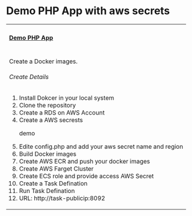 # Demo PHP App with aws secrets  
<table width="100%">
    <tr>
        <th align="left" colspan="2"><h4><a href="https://github.com/kkpkishan/demoapp.git"> Demo PHP App</a></h4></th>
    </tr>
    <tr>
        <td width="100%" valign="top">
           <p>Create a Docker images.</p>
           <h6>Create Details</h6>
           <ol>
            <li>Install Dokcer in your local system</li>
            <li>Clone the repository</li>
            <li>Create a RDS on AWS Account</li>
            <li>Create a AWS secrests <p> demo</p></li>
            <li>Edite config.php and add your aws secret name and region</li>
            <li>Build Docker images</li>
            <li>Create AWS ECR and push your docker images</li>
            <li>Create AWS Farget Cluster</li>
            <li>Create ECS role and provide access AWS Secret</li>
            <li>Create a Task Defination</li>
            <li>Run Task Defination</li>
            <li>URL: http://task-publicip:8092</li>
        </td>
    </tr> 
 </table>


